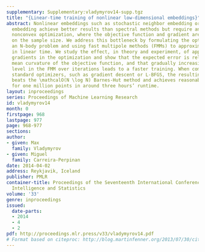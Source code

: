 ```yaml
---
supplementary: Supplementary:vladymyrov14-supp.tgz
title: "{Linear-time training of nonlinear low-dimensional embeddings}"
abstract: Nonlinear embeddings such as stochastic neighbor embedding or the elastic
  embedding achieve better results than spectral methods but require an expensive,
  nonconvex optimization, where the objective function and gradient are quadratic
  on the sample size. We address this bottleneck by formulating the optimization as
  an N-body problem and using fast multipole methods (FMMs) to approximate the gradient
  in linear time. We study the effect, in theory and experiment, of approximating
  gradients in the optimization and show that the expected error is related to the
  mean curvature of the objective function, and that gradually increasing the accuracy
  level in the FMM over iterations leads to a faster training. When combined with
  standard optimizers, such as gradient descent or L-BFGS, the resulting algorithm
  beats the \mathcalO(N \log N) Barnes-Hut method and achieves reasonable embeddings
  for one million points in around three hours’ runtime.
layout: inproceedings
series: Proceedings of Machine Learning Research
id: vladymyrov14
month: 0
firstpage: 968
lastpage: 977
page: 968-977
sections: 
author:
- given: Max
  family: Vladymyrov
- given: Miguel
  family: Carreira-Perpinan
date: 2014-04-02
address: Reykjavik, Iceland
publisher: PMLR
container-title: Proceedings of the Seventeenth International Conference on Artificial
  Intelligence and Statistics
volume: '33'
genre: inproceedings
issued:
  date-parts:
  - 2014
  - 4
  - 2
pdf: http://proceedings.mlr.press/v33/vladymyrov14.pdf
# Format based on citeproc: http://blog.martinfenner.org/2013/07/30/citeproc-yaml-for-bibliographies/
---
```

